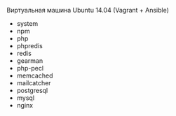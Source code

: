 Виртуальная машина Ubuntu 14.04
(Vagrant + Ansible)
 - system
 - npm
 - php
 - phpredis
 - redis
 - gearman
 - php-pecl
 - memcached
 - mailcatcher
 - postgresql
 - mysql
 - nginx
